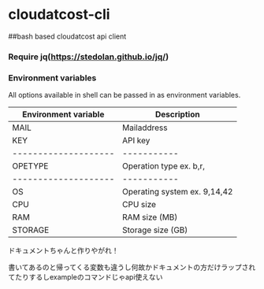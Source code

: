 # cloudatcost-cli
##bash based cloudatcost api client

### Require jq(https://stedolan.github.io/jq/)

### Environment variables

All options available in shell can be passed in as environment variables.

Environment variable | Description
-------------------- | -----------
MAIL                 | Mailaddress
KEY                  | API key
-------------------- | -----------
OPETYPE              | Operation type ex. b,r, 
-------------------- | -----------
OS                   | Operating system ex. 9,14,42
CPU                  |CPU size
RAM                  |RAM size (MB)
STORAGE              |Storage size (GB)





ドキュメントちゃんと作りやがれ！


書いてあるのと帰ってくる変数も違うし何故かドキュメントの方だけラップされてたりするしexampleのコマンドじゃapi使えない
